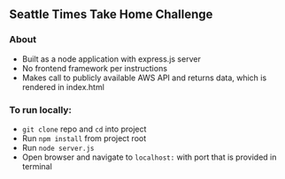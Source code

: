 ## Seattle Times Take Home Challenge

### About
* Built as a node application with express.js server
* No frontend framework per instructions
* Makes call to publicly available AWS API and returns data, which is rendered in index.html

### To run locally:
* `git clone` repo and `cd` into project
* Run `npm install` from project root
* Run `node server.js` 
* Open browser and navigate to `localhost:` with port that is provided in terminal